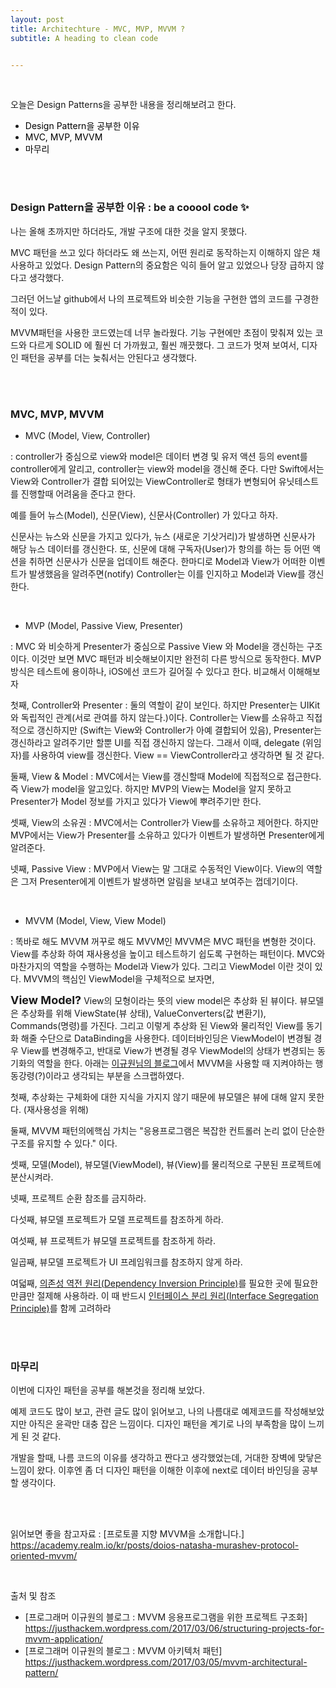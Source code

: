 ```yaml
---
layout: post
title: Architechture - MVC, MVP, MVVM ?
subtitle: A heading to clean code


---
```


<br>

오늘은 Design Patterns을 공부한 내용을 정리해보려고 한다.

- <a herf="#1" style="color:black;">Design Pattern을 공부한 이유</a>
- <a herf="#2" style="color:black;">MVC, MVP, MVVM</a>
- <a herf="#3" style="color:black;">마무리</a>

<br><br>

<h3 id="1">Design Pattern을 공부한 이유  : be a cooool code ✨ </h3>

나는 올해 초까지만 하더라도, 개발 구조에 대한 것을 알지 못했다.

MVC 패턴을 쓰고 있다 하더라도 왜 쓰는지, 어떤 원리로 동작하는지 이해하지 않은 채 사용하고 있었다. Design Pattern의 중요함은 익히 들어 알고 있었으나 당장 급하지 않다고 생각했다.

그러던 어느날 github에서 나의 프로젝트와 비슷한 기능을 구현한 앱의 코드를 구경한 적이 있다. 

MVVM패턴을 사용한 코드였는데 너무 놀라웠다. 기능 구현에만 초점이 맞춰져 있는 코드와 다르게 SOLID 에 훨씬 더 가까웠고, 훨씬 깨끗했다. 그 코드가 멋져 보여서, 디자인 패턴을 공부를 더는 늦춰서는 안된다고 생각했다.

<br>

<br>

<h3 id="2">MVC, MVP, MVVM</h3>

- MVC (Model, View, Controller)

 : controller가 중심으로 view와 model은 데이터 변경 및 유저 액션 등의 event를 controller에게 알리고, controller는 view와 model을 갱신해 준다. 다만 Swift에서는 View와 Controller가 결합 되어있는 ViewController로 형태가 변형되어 유닛테스트를 진행할때 어려움을 준다고 한다. 

예를 들어 뉴스(Model), 신문(View), 신문사(Controller) 가 있다고 하자.

신문사는 뉴스와 신문을 가지고 있다가, 뉴스 (새로운 기삿거리)가 발생하면 신문사가 해당 뉴스 데이터를 갱신한다. 또,  신문에 대해 구독자(User)가 항의를 하는 등 어떤 액션을 취하면 신문사가 신문을 업데이트 해준다. 한마디로 Model과 View가 어떠한 이벤트가 발생했음을 알려주면(notify) Controller는 이를 인지하고 Model과 View를 갱신한다.

<br>



- MVP (Model, Passive View, Presenter)

 : MVC 와 비슷하게 Presenter가 중심으로 Passive View 와 Model을 갱신하는 구조이다. 이것만 보면 MVC 패턴과 비슷해보이지만 완전히 다른 방식으로 동작한다. MVP방식은 테스트에 용이하나, iOS에선 코드가 길어질 수 있다고 한다. 비교해서 이해해보자

첫째, Controller와 Presenter : 둘의 역할이 같이 보인다. 하지만 Presenter는 UIKit와 독립적인 관계(서로 관여를 하지 않는다.)이다. Controller는 View를 소유하고 직접적으로 갱신하지만 (Swift는 View와 Controller가 아예 결합되어 있음), Presenter는 갱신하라고 알려주기만 할뿐 UI를 직접 갱신하지 않는다. 그래서 이때, delegate (위임자)를 사용하여 view를 갱신한다. View == ViewController라고 생각하면 될 것 같다.

둘째, View & Model : MVC에서는 View를 갱신할때 Model에 직접적으로 접근한다. 즉 View가 model을 알고있다. 하지만 MVP의 View는 Model을 알지 못하고 Presenter가 Model 정보를 가지고 있다가 View에 뿌려주기만 한다.

셋째, View의 소유권 : MVC에서는 Controller가 View를 소유하고 제어한다. 하지만 MVP에서는 View가 Presenter를 소유하고 있다가 이벤트가 발생하면 Presenter에게 알려준다.

넷째, Passive View : MVP에서 View는 말 그대로 수동적인 View이다. View의 역할은 그저 Presenter에게 이벤트가 발생하면 알림을 보내고 보여주는 껍데기이다. 

<br>



- MVVM (Model, View, View Model)

 : 똑바로 해도 MVVM 꺼꾸로 해도 MVVM인 MVVM은 MVC 패턴을 변형한 것이다. View를 추상화 하여 재사용성을 높이고 테스트하기 쉽도록 구현하는 패턴이다. MVC와 마찬가지의 역할을 수행하는 Model과 View가 있다. 그리고 ViewModel 이란 것이 있다. MVVM의 핵심인 ViewModel을 구체적으로 보자면,

<b style="font-size: 13.5pt">View Model?</b>   View의 모형이라는 뜻의 view model은 추상화 된 뷰이다. 뷰모델은 추상화를 위해 ViewState(뷰 상태), ValueConverters(값 변환기), Commands(명령)를 가진다. 그리고 이렇게 추상화 된 View와 물리적인 View를 동기화 해줄 수단으로 DataBinding을 사용한다. 데이터바인딩은 ViewModel이 변경될 경우 View를 변경해주고, 반대로 View가 변경될 경우 ViewModel의 상태가 변경되는 동기화의 역할을 한다.  아래는 <a href="https://justhackem.wordpress.com/2017/03/05/mvvm-architectural-pattern/">이규원님의 블로그</a>에서 MVVM을 사용할 때 지켜야하는 행동강령(?)이라고 생각되는 부분을 스크랩하였다.

첫째, 추상화는 구체화에 대한 지식을 가지지 않기 때문에 뷰모델은 뷰에 대해 알지 못한다. (재사용성을 위해)

둘째,  MVVM 패턴의에핵심 가치는 "응용프로그램은 복잡한 컨트롤러 논리 없이 단순한 구조를 유지할 수 있다." 이다.

셋째, 모델(Model), 뷰모델(ViewModel), 뷰(View)를 물리적으로 구분된 프로젝트에 분산시켜라.

넷째, 프로젝트 순환 참조를 금지하라.

다섯째, 뷰모델 프로젝트가 모델 프로젝트를 참조하게 하라.

여섯째, 뷰 프로젝트가 뷰모델 프로젝트를 참조하게 하라.

일곱째, 뷰모델 프로젝트가 UI 프레임워크를 참조하지 않게 하라.

여덟째, [의존성 역전 원리(Dependency Inversion Principle)](https://justhackem.wordpress.com/2016/05/13/dependency-inversion-terms/#dip)를 필요한 곳에 필요한 만큼만 절제해 사용하라. 이 때 반드시 [인터페이스 분리 원리(Interface Segregation Principle)](https://en.wikipedia.org/wiki/Interface_segregation_principle)를 함께 고려하라



<br>

<br>

<h3>마무리</h3>

이번에 디자인 패턴을 공부를 해본것을 정리해 보았다.

예제 코드도 많이 보고, 관련 글도 많이 읽어보고, 나의 나름대로 예제코드를 작성해보았지만 아직은 윤곽만 대충 잡은 느낌이다. 디자인 패턴을 계기로 나의 부족함을 많이 느끼게 된 것 같다. 

개발을 할때, 나름 코드의 이유를 생각하고 짠다고 생각했었는데, 거대한 장벽에 맞닿은 느낌이 왔다. 이후엔 좀 더 디자인 패턴을 이해한 이후에 next로 데이터 바인딩을 공부할 생각이다. 

<br>

<br>

읽어보면 좋을 참고자료 : [프로토콜 지향 MVVM을 소개합니다.] https://academy.realm.io/kr/posts/doios-natasha-murashev-protocol-oriented-mvvm/

<br>

출처 및 참조

- [프로그래머 이규원의 블로그 : MVVM 응용프로그램을 위한 프로젝트 구조화] https://justhackem.wordpress.com/2017/03/06/structuring-projects-for-mvvm-application/
- [프로그래머 이규원의 블로그 : MVVM 아키텍처 패턴] https://justhackem.wordpress.com/2017/03/05/mvvm-architectural-pattern/

